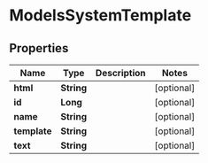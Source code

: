 
# ModelsSystemTemplate

## Properties
Name | Type | Description | Notes
------------ | ------------- | ------------- | -------------
**html** | **String** |  |  [optional]
**id** | **Long** |  |  [optional]
**name** | **String** |  |  [optional]
**template** | **String** |  |  [optional]
**text** | **String** |  |  [optional]



